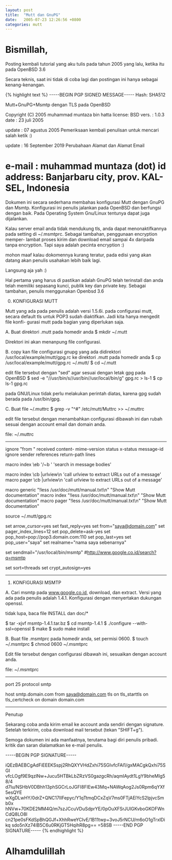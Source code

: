 ```yaml
---
layout: post
title:  "Mutt dan GnuPG"
date:   2005-07-23 12:26:56 +0800
categories: mutt
---
```


# Bismillah,

Posting kembali tutorial yang aku tulis pada tahun 2005 yang lalu,
ketika itu pada OpenBSD 3.6

Secara teknis, saat ini tidak di coba lagi dan postingan ini
hanya sebagai kenang-kenangan.


{% highlight text %}
-----BEGIN PGP SIGNED MESSAGE-----
Hash: SHA512

Mutt+GnuPG+Msmtp dengan TLS pada OpenBSD

Copyright (C) 2005 muhammad muntaza bin hatta
license: BSD
vers.  : 1.0.3
date   : 23 juli 2005

update : 07 agustus 2005
Pemeriksaan kembali penulisan untuk mencari salah ketik :)

update : 16 September 2019
Perubahaan Alamat dan Alamat Email

e-mail : muhammad <at> muntaza (dot) id
address: Banjarbaru city, prov. KAL-SEL, Indonesia
===============================================================================

Dokumen ini secara sederhana membahas konfigurasi Mutt dengan GnuPG dan
Msmtp. Konfigurasi ini penulis jalankan pada OpenBSD dan berfungsi dengan
baik. Pada Operating System Gnu/Linux tentunya dapat juga dijalankan.

Kalau server email anda tidak mendukung tls, anda dapat menonaktifkannya
pada setting di ~/.msmtprc. Sebagai tambahan, penggunaan encryption memper-
lambat proses kirim dan download email sampai 4x daripada tanpa encryption.
Tapi saya adalah pecinta encryption :)

mohon maaf kalau dokomennya kurang teratur, pada edisi yang akan datang
akan penulis usahakan lebih baik lagi.

Langsung aja yah :)

Hal pertama yang harus di pastikan adalah GnuPG telah terinstall dan
anda telah memiliki sepasang kunci, publik key dan private key. Sebagai
tambahan, penulis menggunakan Openbsd 3.6

0. KONFIGURASI MUTT

Mutt yang ada pada penulis adalah versi 1.5.6i. pada configurasi mutt, secara
default tls untuk POP3 sudah diaktifkan. Jadi kita hanya mengedit file konfi-
gurasi mutt pada bagian yang diperlukan saja.

A. Buat direktori .mutt pada homedir anda
$ mkdir ~/.mutt

Direktori ini akan menanpung file configurasi.

B. copy kan file configurasi gnupg yang ada didirektori
/usr/local/example/mutt/gpg.rc ke direktori .mutt pada homedir anda
$ cp /usr/local/example/mutt/gpg.rc ~/.mutt/
$ cd ~/.mutt

edit file tersebut dengan "sed" agar sesuai dengan letak gpg pada OpenBSD
$ sed -e "/\/usr\/bin/s/\/usr\/bin/\/usr\/local\/bin/g" gpg.rc > ls-1
$ cp ls-1 gpg.rc

pada GNU/Linux tidak perlu melakukan perintah diatas, karena gpg sudah
berada pada /usr/bin/gpg.

C. Buat file ~/.muttrc
$ grep -v "^#" /etc/mutt/Muttrc >> ~/.muttrc

edit file tersebut dengan menambahkan configurasi dibawah ini dan
rubah sesuai dengan account email dan domain anda.


file: ~/.muttrc
- --------------------------------------------------------------------------------
ignore "from " received content- mime-version status x-status message-id
ignore sender references return-path lines

macro index \eb '/~b ' 'search in message bodies'

macro index \cb |urlview\n 'call urlview to extract URLs out of a message'
macro pager \cb |urlview\n 'call urlview to extract URLs out of a message'

macro generic <f1> "!less /usr/doc/mutt/manual.txt\n" "Show Mutt documentation"
macro index   <f1> "!less /usr/doc/mutt/manual.txt\n" "Show Mutt documentation"
macro pager   <f1> "!less /usr/doc/mutt/manual.txt\n" "Show Mutt documentation"

source ~/.mutt/gpg.rc

set arrow_cursor=yes
set fast_reply=yes
set from="saya@domain.com"
set pager_index_lines=12
set pop_delete=ask-yes
set pop_host=pop://pop3.domain.com:110
set pop_last=yes
set pop_user="saya"
set realname="nama saya sebenarnya"

set sendmail="/usr/local/bin/msmtp"
#http://www.google.co.id/search?q=msmtp

set sort=threads
set crypt_autosign=yes
- -------------------------------------------------------------------------------



1. KONFIGURASI MSMTP

A. Cari msmtp pada www.google.co.id, download, dan extract. Versi yang ada
pada penulis adalah 1.4.1. Konfigurasi dengan menyertakan dukungan openssl.

tidak lupa, baca file INSTALL dan doc/*

$ tar -xjvf msmtp-1.4.1.tar.bz
$ cd msmtp-1.4.1
$ ./configure --with-ssl=openssl
$ make
$ sudo make install

B. Buat file .msmtprc pada homedir anda, set permisi 0600.
$ touch ~/.msmtprc
$ chmod 0600 ~/.msmtprc

Edit file tersebut dengan configurasi dibawah ini, sesuaikan dengan account
anda.


file: ~/.msmtprc
- ------------------------------------
port 25
protocol smtp

host smtp.domain.com
from saya@domain.com
tls on
tls_starttls on
tls_certcheck on
domain domain.com
- ------------------------------------


Penutup

Sekarang coba anda kirim email ke account anda sendiri dengan signature.
Setelah terkirim, coba download mail tersebut (tekan "SHIFT+g").

Semoga dokumen ini ada manfaatnya, terutama bagi diri penulis pribadi.
kritik dan saran dialamatkan ke e-mail penulis.



-----BEGIN PGP SIGNATURE-----

iQEzBAEBCgAdFiEEEKSspj2RhQXYVHdZxhi75SGIvfcFAl1/gxMACgkQxhi75SGI
vfcLOgf9E9qzlNw+Jucu5HTBkLbZRzVS0gazgcRh/aqmIAydt1LgY9bheMIg58/4
d7lu/NSHbV0DBhh13phSGCrLoJGFI8FIEw43Mq+NAWqAog2Js0Rpm6qYXf5esQYE
wXgDLwHY/0drZ+QNC17IIFepyc/Y1qTtmqDCxZqV7ms0FTjAElYcS2lpjvcSmb0x
hNVw+70KDE2MM4Q/m7szJCcuVDuSdprYE/0pOuXFSrJUlGKvboGKOFWnCdQ8LO8l
cn21pe0sFKdSpBhQGJf+XhhRweYCIvE/1B11twp+3voJ5rNCU/m6oO1gTrxIDikq
sdo5nXz74IB5C6u0RKjGT5HqihR8pg==
=58SB
-----END PGP SIGNATURE-----
{% endhighlight %}

# Alhamdulillah
